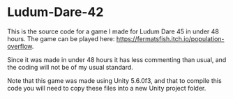 # Ludum-Dare-42

This is the source code for a game I made for Ludum Dare 45 in under 48 hours. The game can be played here: https://fermatsfish.itch.io/population-overflow.

Since it was made in under 48 hours it has less commenting than usual, and the coding will not be of my usual standard.

Note that this game was made using Unity 5.6.0f3, and that to compile this code you will need to copy these files into a new Unity project folder.
